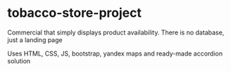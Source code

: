 # tobacco-store-project

Commercial that simply displays product availability. There is no database, just a landing page

Uses HTML, CSS, JS, bootstrap, yandex maps and ready-made accordion solution
 
